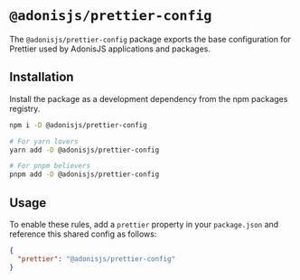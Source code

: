 # `@adonisjs/prettier-config`
The `@adonisjs/prettier-config` package exports the base configuration for Prettier used by AdonisJS applications and packages.

## Installation
Install the package as a development dependency from the npm packages registry.

```bash
npm i -D @adonisjs/prettier-config

# For yarn lovers
yarn add -D @adonisjs/prettier-config

# For pnpm believers
pnpm add -D @adonisjs/prettier-config
```

## Usage
To enable these rules, add a `prettier` property in your `package.json` and reference this shared config as follows:

```json
{
  "prettier": "@adonisjs/prettier-config"
}
```
